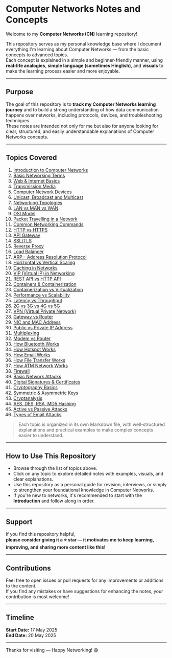 # Computer Networks Notes and Concepts

Welcome to my **Computer Networks (CN)** learning repository!

This repository serves as my personal knowledge base where I document everything I'm learning about Computer Networks — from the basic concepts to advanced topics.  
Each concept is explained in a simple and beginner-friendly manner, using **real-life analogies**, **simple language (sometimes Hinglish)**, and **visuals** to make the learning process easier and more enjoyable.

---

## Purpose

The goal of this repository is to **track my Computer Networks learning journey** and to build a strong understanding of how data communication happens over networks, including protocols, devices, and troubleshooting techniques.  
These notes are intended not only for me but also for anyone looking for clear, structured, and easily understandable explanations of Computer Networks concepts.

---

## Topics Covered

1. [Introduction to Computer Networks](./01_Introduction_to_Computer_Networks.md)  
2. [Basic Networking Terms](./02_Basic_Networking_Terms.md)  
3. [Web & Internet Basics](./03_Web_and_Internet.md)  
4. [Transmission Media](./04_Transmission_Media.md)  
5. [Computer Network Devices](./05_Computer_Network_Devices.md)  
6. [Unicast, Broadcast and Multicast](./06_Unicast_Broadcast_and_Multicast.md)  
7. [Networking Topologies](./07_Networking_Topologies.md)  
8. [LAN vs MAN vs WAN](./08_LAN_vs_MAN_vs_WAN.md)  
9. [OSI Model](./09_OSI_Model.md)  
10. [Packet Travelling in a Network](./10_Packet_Travelling.md)  
11. [Common Networking Commands](./11_Common_Networking_Commands.md)  
12. [HTTP vs HTTPS](./12_HTTP_vs_HTTPS.md)  
13. [API Gateway](./13_API_Gateway.md)  
14. [SSL/TLS](./14_SSL_TLS.md)  
15. [Reverse Proxy](./15_Reverse_Proxy.md)  
16. [Load Balancer](./16_Load_Balancer.md)  
17. [ARP – Address Resolution Protocol](./17_ARP.md)  
18. [Horizontal vs Vertical Scaling](./18_Horizontal_vs_Vertical_Scaling.md)  
19. [Caching in Networks](./19_Caching.md)  
20. [VIP (Virtual IP) in Networking](./20_Virtual_IP.md)  
21. [REST API vs HTTP API](./21_REST_vs_HTTP_API.md)  
22. [Containers & Containerization](./22_Containers_and_Containerization.md)  
23. [Containerization vs Virtualization](./23_Containerization_vs_Virtualization.md)  
24. [Performance vs Scalability](./24_Performance_vs_Scalability.md)  
25. [Latency vs Throughput](./25_Latency_vs_Throughput.md)  
26. [2G vs 3G vs 4G vs 5G](./26_2G_vs_3G_vs_4G_vs_5G.md)  
27. [VPN (Virtual Private Network)](./27_VPN.md)  
28. [Gateway vs Router](./28_Gateway_vs_Router.md)  
29. [NIC and MAC Address](./29_NIC_and_MAC_Address.md)  
30. [Public vs Private IP Address](./30_Public_vs_Private_Address.md)  
31. [Multiplexing](./31_Multiplexing.md)  
32. [Modem vs Router](./32_Modem_vs_Router.md)  
33. [How Bluetooth Works](./33_Bluetooth_Working.md)  
34. [How Hotspot Works](./34_Hotspot_Working.md)  
35. [How Email Works](./35_Email_Working.md)  
36. [How File Transfer Works](./36_File_Transfer_Working.md)  
37. [How ATM Network Works](./37_ATM_Working.md)  
38. [Firewall](./38_Firewall.md)  
39. [Basic Network Attacks](./39_Basic_Network_Attacks.md)  
40. [Digital Signatures & Certificates](./40_Cryptography.md)  
41. [Cryptography Basics](./41_Cryptanalysis.md)  
42. [Symmetric & Asymmetric Keys](./42_Symmetric_Keys.md)  
43. [Cryptanalysis](./43_Cryptanalysis.md)  
44. [AES, DES, RSA, MD5 Hashing](./42_AES_DES_RSA_MD5.md)  
45. [Active vs Passive Attacks](./43_Active_vs_Passive_Attacks.md)  
46. [Types of Email Attacks](./44_Email_Attacks.md)  

> Each topic is organized in its own Markdown file, with well-structured explanations and practical examples to make complex concepts easier to understand.

---

## How to Use This Repository

- Browse through the list of topics above.  
- Click on any topic to explore detailed notes with examples, visuals, and clear explanations.  
- Use this repository as a personal guide for revision, interviews, or simply to strengthen your foundational knowledge in Computer Networks.  
- If you're new to networks, it's recommended to start with the **Introduction** and follow along in order.

---

## Support

If you find this repository helpful,  
**please consider giving it a ⭐ star — it motivates me to keep learning, improving, and sharing more content like this!**

---

## Contributions

Feel free to open issues or pull requests for any improvements or additions to the content.  
If you find any mistakes or have suggestions for enhancing the notes, your contribution is most welcome!

---

## Timeline

**Start Date:** 17 May 2025  
**End Date:** 20 May 2025

---

Thanks for visiting — Happy Networking! 😄
